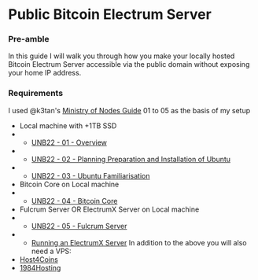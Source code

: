 # Public Bitcoin Electrum Server

### Pre-amble
In this guide I will walk you through how you make your locally hosted Bitcoin Electrum Server accessible via the public domain without exposing your home IP address.

### Requirements
I used @k3tan's [Ministry of Nodes
Guide](https://youtube.com/playlist?list=PLCRbH-IWlcW2A_kpx2XwAMgT0rcZEZ2Cg) 01 to 05 as the basis of my setup
- Local machine with +1TB SSD
- - [UNB22 - 01 - Overview](https://youtu.be/9Kb7TobTNPI)
- - [UNB22 - 02 - Planning Preparation and Installation of Ubuntu](https://youtu.be/siCQvYD6pro)
- - [UNB22 - 03 - Ubuntu Familiarisation](https://youtu.be/YpRuP_X1D2s)
- Bitcoin Core on Local machine
- - [UNB22 - 04 - Bitcoin Core](https://youtu.be/fx_mLXISrfM) 
- Fulcrum Server OR ElectrumX Server on Local machine
- - [UNB22 - 05 - Fulcrum Server](https://youtu.be/SpQRrbJt7cg)
- - [Running an ElectrumX Server](https://youtu.be/QiX0rR_o_fI)
In addition to the above you will also need a VPS:
- [Host4Coins](https://host4coins.net/)
- [1984Hosting](https://1984.hosting/)
